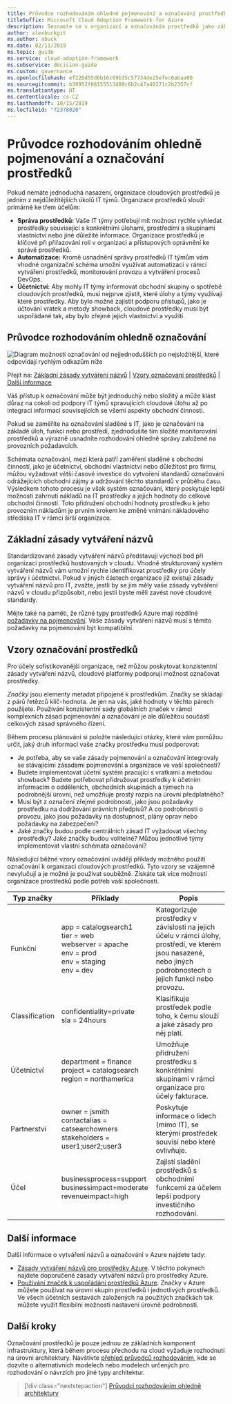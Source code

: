 ```yaml
---
title: Průvodce rozhodováním ohledně pojmenování a označování prostředků
titleSuffix: Microsoft Cloud Adoption Framework for Azure
description: Seznamte se s organizací a označováním prostředků jako základní službou při migraci do Azure.
author: alexbuckgit
ms.author: abuck
ms.date: 02/11/2019
ms.topic: guide
ms.service: cloud-adoption-framework
ms.subservice: decision-guide
ms.custom: governance
ms.openlocfilehash: ef226d55d6b16c69b35c57734de25efec6abaa00
ms.sourcegitcommit: b30952f08155513480c6b2c47a40271c2b2357cf
ms.translationtype: HT
ms.contentlocale: cs-CZ
ms.lasthandoff: 10/15/2019
ms.locfileid: "72378020"
---
```

# <a name="resource-naming-and-tagging-decision-guide"></a>Průvodce rozhodováním ohledně pojmenování a označování prostředků

Pokud nemáte jednoduchá nasazení, organizace cloudových prostředků je jedním z nejdůležitějších úkolů IT týmů. Organizace prostředků slouží primárně ke třem účelům:

- **Správa prostředků:** Vaše IT týmy potřebují mít možnost rychle vyhledat prostředky související s konkrétními úlohami, prostředími a skupinami vlastnictví nebo jiné důležité informace. Organizace prostředků je klíčové při přiřazování rolí v organizaci a přístupových oprávnění ke správě prostředků.
- **Automatizace:** Kromě usnadnění správy prostředků IT týmům vám vhodné organizační schéma umožní využívat automatizaci v rámci vytváření prostředků, monitorování provozu a vytváření procesů DevOps.
- **Účetnictví:** Aby mohly IT týmy informovat obchodní skupiny o spotřebě cloudových prostředků, musí nejprve zjistit, které úlohy a týmy využívají které prostředky. Aby bylo možné zajistit podporu přístupů, jako je účtování vratek a metody showback, cloudové prostředky musí být uspořádané tak, aby bylo zřejmé jejich vlastnictví a využití.

## <a name="tagging-decision-guide"></a>Průvodce rozhodováním ohledně označování

![Diagram možností označování od nejjednodušších po nejsložitější, které odpovídají rychlým odkazům níže](../../_images/decision-guides/decision-guide-resource-tagging.png)

Přejít na: [Základní zásady vytváření názvů](#baseline-naming-conventions) | [Vzory označování prostředků](#resource-tagging-patterns) | [Další informace](#learn-more)

Váš přístup k označování může být jednoduchý nebo složitý a může klást důraz na cokoli od podpory IT týmů spravujících cloudové úlohu až po integraci informací souvisejících se všemi aspekty obchodní činnosti.

Pokud se zaměříte na označování sladěné s IT, jako je označování na základě úloh, funkcí nebo prostředí, zjednodušíte tím složité monitorování prostředků a výrazně usnadníte rozhodování ohledně správy založené na provozních požadavcích.

Schémata označování, mezi která patří zaměření sladěné s obchodní činností, jako je účetnictví, obchodní vlastnictví nebo důležitost pro firmu, můžou vyžadovat větší časové investice do vytvoření standardů označování odrážejících obchodní zájmy a udržování těchto standardů v průběhu času. Výsledkem tohoto procesu je však systém označování, který poskytuje lepší možnosti zahrnutí nákladů na IT prostředky a jejich hodnoty do celkové obchodní činnosti. Toto přidružení obchodní hodnoty prostředku k jeho provozním nákladům je prvním krokem ke změně vnímání nákladového střediska IT v rámci širší organizace.

## <a name="baseline-naming-conventions"></a>Základní zásady vytváření názvů

Standardizované zásady vytváření názvů představují výchozí bod při organizaci prostředků hostovaných v cloudu. Vhodně strukturovaný systém vytváření názvů vám umožní rychle identifikovat prostředky pro účely správy i účetnictví. Pokud v jiných částech organizace již existují zásady vytváření názvů pro IT, zvažte, jestli by se jim měly vaše zásady vytváření názvů v cloudu přizpůsobit, nebo jestli byste měli zavést nové cloudové standardy.

Mějte také na paměti, že různé typy prostředků Azure mají rozdílné [požadavky na pojmenování](../../ready/considerations/naming-and-tagging.md). Vaše zásady vytváření názvů musí s těmito požadavky na pojmenování být kompatibilní.

## <a name="resource-tagging-patterns"></a>Vzory označování prostředků

Pro účely sofistikovanější organizace, než můžou poskytovat konzistentní zásady vytváření názvů, cloudové platformy podporují možnost označovat prostředky.

*Značky* jsou elementy metadat připojené k prostředkům. Značky se skládají z párů řetězců klíč-hodnota. Je jen na vás, jaké hodnoty v těchto párech použijete. Používání konzistentní sady globálních značek v rámci komplexních zásad pojmenování a označování je ale důležitou součástí celkových zásad správného řízení.

Během procesu plánování si položte následující otázky, které vám pomůžou určit, jaký druh informací vaše značky prostředku musí podporovat:

- Je potřeba, aby se vaše zásady pojmenování a označování integrovaly se stávajícími zásadami pojmenování a organizace ve vaší společnosti?
- Budete implementovat účetní systém pracující s vratkami a metodou showback? Budete potřebovat přidružovat prostředky k účetním informacím o odděleních, obchodních skupinách a týmech na podrobnější úrovni, než umožňuje prostý rozpis na úrovni předplatného?
- Musí být z označení zřejmé podrobnosti, jako jsou požadavky prostředku na dodržování právních předpisů? A co podrobnosti o provozu, jako jsou požadavky na dostupnost, plány oprav nebo požadavky na zabezpečení?
- Jaké značky budou podle centrálních zásad IT vyžadovat všechny prostředky? Jaké značky budou volitelné? Můžou jednotlivé týmy implementovat vlastní schémata označování?

Následující běžné vzory označování uvádějí příklady možného použití označování k organizaci cloudových prostředků. Tyto vzory se vzájemně nevylučují a je možné je používat souběžně. Získáte tak více možností organizace prostředků podle potřeb vaší společnosti.

<!-- markdownlint-disable MD033 -->

| Typ značky | Příklady | Popis |
|-----|-----|-----|
| Funkční            | app = catalogsearch1 <br/>tier = web <br/>webserver = apache<br/>env = prod <br/>env = staging <br/>env = dev                 | Kategorizuje prostředky v závislosti na jejich účelu v rámci úlohy, prostředí, ve kterém jsou nasazené, nebo jiných podrobnostech o jejich funkci nebo provozu.                                 |
| Classification        | confidentiality=private<br/>sla = 24hours                                 | Klasifikuje prostředek podle toho, k čemu slouží a jaké zásady pro něj platí.                               |
| Účetnictví            | department = finance <br/>project = catalogsearch <br/>region = northamerica | Umožňuje přidružení prostředku s konkrétními skupinami v rámci organizace pro účely fakturace. |
| Partnerství           | owner = jsmith <br/>contactalias = catsearchowners<br/>stakeholders = user1;user2;user3<br/>                       | Poskytuje informace o lidech (mimo IT), se kterými prostředek souvisí nebo které ovlivňuje.                      |
| Účel               | businessprocess=support<br/>businessimpact=moderate<br/>revenueimpact=high   | Zajistí sladění prostředků s obchodními funkcemi za účelem lepší podpory investičního rozhodování.  |

<!-- markdownlint-enable MD033 -->

## <a name="learn-more"></a>Další informace

Další informace o vytváření názvů a označování v Azure najdete tady:

- [Zásady vytváření názvů pro prostředky Azure](https://docs.microsoft.com/azure/architecture/best-practices/naming-conventions). V těchto pokynech najdete doporučené zásady vytváření názvů pro prostředky Azure.
- [Používání značek k uspořádání prostředků Azure](https://docs.microsoft.com/azure/azure-resource-manager/resource-group-using-tags?toc=/azure/billing/TOC.json). Značky v Azure můžete používat na úrovni skupin prostředků i jednotlivých prostředků. Ve všech účetních sestavách založených na použitých značkách tak můžete využít flexibilní možnosti nastavení úrovně podrobností.

## <a name="next-steps"></a>Další kroky

Označování prostředků je pouze jednou ze základních komponent infrastruktury, která během procesu přechodu na cloud vyžaduje rozhodnutí na úrovni architektury. Navštivte [přehled průvodců rozhodováním](../index.md), kde se dozvíte o alternativních modelech nebo modelech určených pro rozhodování o návrzích pro jiné typy architektur.

> [!div class="nextstepaction"]
> [Průvodci rozhodováním ohledně architektury](../index.md)
